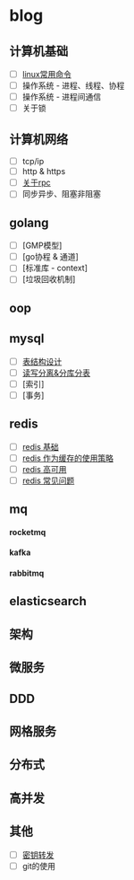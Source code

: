 # blog

## 计算机基础
* [ ] [linux常用命令](https://github.com/coderzhuang/blog/issues/9)
* [ ] 操作系统 - 进程、线程、协程
* [ ] 操作系统 - 进程间通信
* [ ] 关于锁

## 计算机网络
* [ ] tcp/ip
* [ ] http & https
* [ ] [关于rpc](https://github.com/coderzhuang/blog/issues/10)
* [ ] 同步异步、阻塞非阻塞

## golang
* [ ] [GMP模型]
* [ ] [go协程 & 通道]
* [ ] [标准库 - context]
* [ ] [垃圾回收机制]

## oop

## mysql
* [ ] [表结构设计](https://github.com/coderzhuang/blog/issues/7)
* [ ] [读写分离&分库分表](https://github.com/coderzhuang/blog/issues/8)
* [ ] [索引]
* [ ] [事务]

## redis
* [ ] [redis 基础](https://github.com/coderzhuang/blog/issues/2)
* [ ] [redis 作为缓存的使用策略](https://github.com/coderzhuang/blog/issues/3)
* [ ] [redis 高可用](https://github.com/coderzhuang/blog/issues/4)
* [ ] [redis 常见问题](https://github.com/coderzhuang/blog/issues/5)

## mq
#### rocketmq
#### kafka
#### rabbitmq

## elasticsearch

## 架构

## 微服务

## DDD

## 网格服务

## 分布式

## 高并发

## 其他
* [ ] [密钥转发](https://github.com/coderzhuang/blog/issues/1)
* [ ] git的使用
